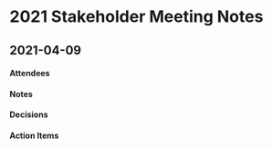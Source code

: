 # 2021 Stakeholder Meeting Notes

## 2021-04-09

#### Attendees

#### Notes

#### Decisions

#### Action Items
